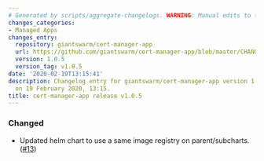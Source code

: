 ```yaml
---
# Generated by scripts/aggregate-changelogs. WARNING: Manual edits to this files will be overwritten.
changes_categories:
- Managed Apps
changes_entry:
  repository: giantswarm/cert-manager-app
  url: https://github.com/giantswarm/cert-manager-app/blob/master/CHANGELOG.md#105-2020-02-19
  version: 1.0.5
  version_tag: v1.0.5
date: '2020-02-19T13:15:41'
description: Changelog entry for giantswarm/cert-manager-app version 1.0.5, published
  on 19 February 2020, 13:15.
title: cert-manager-app release v1.0.5
---
```


### Changed
- Updated helm chart to use a same image registry on parent/subcharts. ([#13](https://github.com/giantswarm/cert-manager-app/pull/13))
